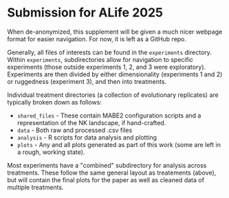 # Submission for ALife 2025

When de-anonymized, this supplement will be given a much nicer webpage format for easier navigation. 
For now, it is left as a GitHub repo. 

Generally, all files of interests can be found in the `experiments` directory. 
Within `experiments`, subdirectories allow for navigation to specific experiments (those outside experiments 1, 2, and 3 were exploratory). 
Experiments are then divided by either dimensionality (experiments 1 and 2) or ruggedness (experiment 3), and then into treatments.  

Individual treatment directories (a collection of evolutionary replicates) are typically broken down as follows: 
- `shared_files` - These contain MABE2 configuration scripts and a representation of the NK landscape, if hand-crafted. 
- `data` - Both raw and processed .csv files 
- `analysis` - R scripts for data analysis and plotting
- `plots` - Any and all plots generated as part of this work (some are left in a rough, working state). 

Most experiments have a "combined" subdirectory for analysis across treatments. 
These follow the same general layout as treatements (above), but will contain the final plots for the paper as well as cleaned data of multiple treatments. 
